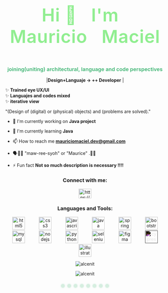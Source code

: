 <h1 align="center">
  <span style="color: #90EE90; 
              font-size: 2em;
              letter-spacing: 1px;
              font-weight: 600;
              display: inline-block;
              padding: 0 10px;">
    Hi 👋 &nbsp; I'm &nbsp; Mauricio &nbsp; Maciel
  </span>
</h1>
<br/>
<h3 align="center">
  <span style="color: #3CB371; font-weight: 600;">
   joining(uniting) architectural, language and code perspectives
  </span>
</h3>

<p align="center">
  |<strong>Design+Languaje → ++ Developer</strong> |
</p>
  
✨ <strong>Trained eye UX/UI</strong>   
✨ <strong>Languajes and codes mixed</strong>   
✨ <strong> iterative view</strong>   

"(Design of (digital) or (physical) objects) and (problems are solved)."

- 🔭 I'm currently working on **Java project**

- 🌱 I'm currently learning **Java**

- 📫 How to reach me **mauriciomaciel.dev@gmail.com**

-  🗣👂🏻 "maw-ree-syoh" or "Maurice" .🤙🏻

- ⚡ Fun fact **Not so much description is necessary !!!!**

<h3 align="center">Connect with me:</h3>
<p align="center">
<a href="https://linkedin.com/in/https://www.linkedin.com/in/mauricio-maciel-3b98a62b5/" target="blank"><img align="center" src="https://raw.githubusercontent.com/rahuldkjain/github-profile-readme-generator/master/src/images/icons/Social/linked-in-alt.svg" alt="https://www.linkedin.com/in/mauricio-maciel-3b98a62b5/" height="30" width="40" /></a>
</p>

<h3 align="center">Languages and Tools:</h3>
<p align="center"> 
 <img src="https://raw.githubusercontent.com/alcenit/util/main/assets/icons/html5-original-wordmark.svg" alt="html5" width="40" height="40" style="margin: 0 20px;"/>
 <img src="https://raw.githubusercontent.com/alcenit/util/main/assets/icons/css3-original-wordmark.svg" alt="css3" width="40" height="40" style="margin: 0 20px;"/> 
 <img src="https://raw.githubusercontent.com/alcenit/util/main/assets/icons/javascript-original.svg" alt="javascript" width="40" height="40" style="margin: 0 20px;"/>
 <img src="https://raw.githubusercontent.com/alcenit/util/main/assets/icons/java-original.svg" alt="java" width="40" height="40" style="margin: 0 20px;"/>
 <img src="https://raw.githubusercontent.com/alcenit/util/main/assets/icons/spring-original.svg" alt="spring" width="40" height="40" style="margin: 0 20px;"/> 
 <img src="https://raw.githubusercontent.com/alcenit/util/main/assets/icons/bootstrap-original-wordmark.svg" alt="bootstrap" width="40" height="40" style="margin: 0 20px;"/> 
 <img src="https://raw.githubusercontent.com/alcenit/util/main/assets/icons/mysql-original-wordmark.svg" alt="mysql" width="40" height="40" style="margin: 0 20px;"/> 
 <img src="https://raw.githubusercontent.com/alcenit/util/main/assets/icons/nodejs-original-wordmark.svg" alt="nodejs" width="40" height="40" style="margin: 0 20px;"/> 
 <img src="https://raw.githubusercontent.com/alcenit/util/main/assets/icons/python-original.svg" alt="python" width="40" height="40" style="margin: 0 20px;"/> 
 <img src="https://raw.githubusercontent.com/alcenit/util/main/assets/icons/selenium-original.svg" alt="selenium" width="40" height="40" style="margin: 0 20px;"/> 
 <img src="https://raw.githubusercontent.com/alcenit/util/main/assets/icons/figma-original.svg" alt="figma" width="40" height="40" style="margin: 0 20px;"/>
 <img src="https://raw.githubusercontent.com/alcenit/util/main/assets/icons/cypressio-original.svg" alt="cypress" width="40" height="40" style="margin: 0 20px; filter: invert(100%);"/> 
 <img src="https://raw.githubusercontent.com/alcenit/util/main/assets/icons/illustrator-plain.svg" alt="illustrator" width="40" height="40" style="margin: 0 20px;"/> 
</p>

<p align="center"><img align="center" src="https://github-readme-stats.vercel.app/api/top-langs?username=alcenit&show_icons=true&locale=en&layout=compact" alt="alcenit" /></p>
<p align="center"> <img src="https://komarev.com/ghpvc/?username=alcenit&label=Profile%20views&color=0e75b6&style=flat" alt="alcenit" /> </p>

<!-- Animated dots -->
<div align="center">
  <div class="dots-container">
    <span class="dot-color dot-1"></span>
    <span class="dot-color dot-2"></span>
    <span class="dot-color dot-3"></span>
    <span class="dot-color dot-4"></span>
    <span class="dot-color dot-5"></span>
    <span class="dot-color dot-6"></span>
    <span class="dot-color dot-7"></span>
    <span class="dot-color dot-8"></span>
  </div>
</div>

<!---
alcenit/alcenit is a ✨ special ✨ repository because its `README.md` (this file) appears on your GitHub profile.
You can click the Preview link to take a look at your changes.
--->

<style>
  /* Contenedor para centrar los puntos */
  .dots-container {
    display: flex;
    justify-content: center;
    align-items: center;
    gap: 8px; /* Espacio entre los puntos */
    margin: 20px 0; /* Añade espacio arriba y abajo */
    height: 20px; /* Asegura que el contenedor tenga altura */
  }

  /* Estilo base para cada punto de color */
  .dot-color {
    width: 12px;
    height: 12px;
    background-color: #3CB371; /* Un verde que combina con tu perfil */
    border-radius: 50%;
    opacity: 0.2;
    box-shadow: 0 0 5px #3CB371; /* Añade un brillo sutil */
    display: inline-block; /* Asegura que el punto sea visible */
  }

  /* Definición de la animación de parpadeo */
  @keyframes flicker {
    0%, 100% {
      opacity: 0.2;
      transform: scale(1);
    }
    50% {
      opacity: 1;
      transform: scale(1.1); /* Añade un ligero aumento de tamaño */
    }
  }

  /* Aplicamos la animación a cada punto con valores diferentes */
  .dot-1 { animation: flicker 1.5s infinite 0.2s; }
  .dot-2 { animation: flicker 2s infinite 0.5s; }
  .dot-3 { animation: flicker 1.8s infinite 0.1s; }
  .dot-4 { animation: flicker 2.2s infinite 0.8s; }
  .dot-5 { animation: flicker 1.4s infinite 1.1s; }
  .dot-6 { animation: flicker 2.5s infinite 0.3s; }
  .dot-7 { animation: flicker 1.7s infinite 1.5s; }
  .dot-8 { animation: flicker 1.9s infinite 0.7s; }
</style>


